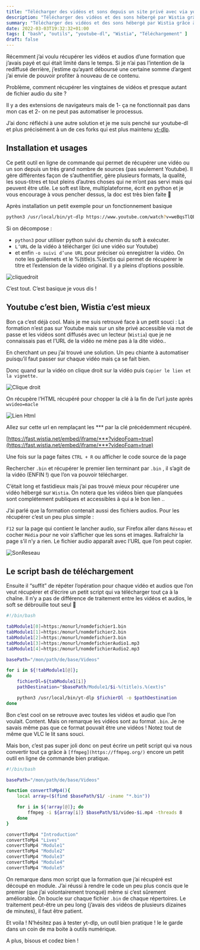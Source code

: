 ```yaml
---
title: "Télécharger des vidéos et sons depuis un site privé avec via youtube-dl et bash"
description: "Télécharger des vidéos et des sons hébergé par Wistia grâce à yt-dlp et ffmpeg via un script bash"
summary: "Télécharger des vidéos et des sons hébergé par Wistia grâce à yt-dlp et ffmpeg via un script bash"
date: 2022-03-03T19:32:32+01:00
tags: [ "bash", "outils", "youtube-dl", "Wistia", "Téléchargement" ]
draft: false
---
```


Récemment j’ai voulu récupérer les vidéos et audios d’une formation que j’avais payé et qui était limité dans le temps. Si je n’ai pas l’intention de la rediffusé derrière, j’estime qu’ayant déboursé une certaine somme d’argent j’ai envie de pouvoir profiter à nouveau de ce contenu.

Problème, comment récupérer les vingtaines de vidéos et presque autant de fichier audio du site ?

Il y a des extensions de navigateurs mais de 1- ça ne fonctionnait pas dans mon cas et 2- on ne peut pas automatiser le processus.

J’ai donc réfléchi à une autre solution et je me suis penché sur youtube-dl et plus précisément à un de ces forks qui est plus maintenu [yt-dlp](https://github.com/yt-dlp/yt-dlp).

## Installation et usages

Ce petit outil en ligne de commande qui permet de récupérer une vidéo ou un son depuis un très grand nombre de sources (pas seulement Youtube). Il gère différentes façon de s’authentifier, gère plusieurs formats, la qualité, les sous-titres et tout pleins d’autres choses qui ne m’ont pas servi mais qui peuvent être utile. Le soft est libre, multiplateforme, écrit en python et je vous encourage à vous pencher dessus, la doc est très bien faite 🙂

Après installation un petit exemple pour un fonctionnement basique

```bash
python3 /usr/local/bin/yt-dlp https://www.youtube.com/watch?v=weBqsTlQBVc -o "/mnt/c/Users/victo/Videos/%(title)s.%(ext)s"
```

Si on décompose :

- `python3` pour utiliser python suivi du chemin du soft à exécuter.
- `L’URL` de la vidéo à télécharger (ici une vidéo sur Youtube)
- et enfin `-o suivi d’une URL` pour préciser où enregistrer la vidéo. On note les guillemets et le %(title)s.%(ext)s qui permet de récupérer le titre et l’extension de la vidéo original. Il y a pleins d’options possible.

![cliquedroit](/img/dl-videos-privee-avec-bash/execute.png)

C’est tout. C’est basique je vous dis !

## Youtube c’est bien, Wistia c’est mieux

Bon ça c’est déjà cool. Mais je me suis retrouvé face à un petit souci : La formation n’est pas sur Youtube mais sur un site privé accessible via mot de passe et les vidéos sont diffusés avec un lecteur (`Wistia`) que je ne connaissais pas et l’URL de la vidéo ne mène pas à la dite vidéo..

En cherchant un peu j’ai trouvé une solution. Un peu chiante à automatiser puisqu’il faut passer sur chaque vidéo mais ça se fait bien.

Donc quand sur la vidéo on clique droit sur la vidéo puis `Copier le lien et la vignette.`

<img src="/img/dl-videos-privee-avec-bash/cliquedroit.png" alt="Clique droit" class="center">

On récupère l’HTML récupéré pour chopper la clé à la fin de l’url juste après `wvideo=macle`

<img src="/img/dl-videos-privee-avec-bash/lienHtml.png" alt="Lien Html" class="center">

Allez sur cette url en remplaçant les *** par la clé précédemment récupéré.

[https://fast.wistia.net/embed/iframe/***?videoFoam=true](https://fast.wistia.net/embed/iframe/***?videoFoam=true)

Une fois sur la page faites `CTRL + R` ou afficher le code source de la page

Rechercher `.bin` et récupérer le premier lien terminant par `.bin` , il s’agit de la vidéo (ENFIN !) que l’on va pouvoir télécharger.

C’était long et fastidieux mais j’ai pas trouvé mieux pour récupérer une vidéo hébergé sur `Wistia`. On notera que les vidéos bien que planquées sont complétement publiques et accessibles à qui a le bon lien ..

J’ai parlé que la formation contenait aussi des fichiers audios. Pour les récupérer c’est un peu plus simple :

`F12` sur la page qui contient le lancher audio, sur Firefox aller dans `Réseau` et cocher `Média` pour ne voir s’afficher que les sons et images. Rafraîchir la page s’il n’y a rien. Le fichier audio apparaît avec l’URL que l’on peut copier.

<img src="/img/dl-videos-privee-avec-bash/SonReseau.png" alt="SonReseau" class="center">

## Le script bash de téléchargement

Ensuite il “suffit” de répéter l’opération pour chaque vidéo et audios que l’on veut récupérer et d’écrire un petit script qui va télécharger tout ça à la chaîne. Il n’y a pas de différence de traitement entre les vidéos et audios, le soft se débrouille tout seul 🙂

```bash
#!/bin/bash

tabModule1[0]=https:/monurl/nomdefichier1.bin
tabModule1[1]=https:/monurl/nomdefichier2.bin
tabModule1[2]=https:/monurl/nomdefichier3.bin
tabModule1[3]=https:/monurl/nomdefichierAudio1.mp3
tabModule1[4]=https:/monurl/nomdefichierAudio2.mp3

basePath="/mon/path/de/base/Videos"

for i in ${!tabModule1[@]};
do 
    fichierDl=${tabModule1[i]}
    pathDestination="$basePath/Module1/$i-%(title)s.%(ext)s"

    python3 /usr/local/bin/yt-dlp $fichierDl -o $pathDestination
done
```

Bon c’est cool on se retrouve avec toutes les vidéos et audio que l’on voulait. Content. Mais on remarque les vidéos sont au format `.bin`. Je ne savais même pas que ce format pouvait être une vidéos ! Notez tout de même que VLC le lit sans souci.

Mais bon, c’est pas super joli donc on peut écrire un petit script qui va nous convertir tout ça grâce à `[ffmpeg](https://ffmpeg.org/)` encore un petit outil en ligne de commande bien pratique.

```bash
#!/bin/bash

basePath="/mon/path/de/base/Videos"

function convertToMp4(){
    local array=($(find $basePath/$1/ -iname "*.bin"))

    for i in ${!array[@]}; do
        ffmpeg -i ${array[i]} $basePath/$1/video-$i.mp4 -threads 8
    done
}

convertToMp4 "Introduction"
convertToMp4 "Lives"
convertToMp4 "Module1"
convertToMp4 "Module2"
convertToMp4 "Module3"
convertToMp4 "Module4"
convertToMp4 "Module5"
```

On remarque dans mon script que la formation que j’ai récupéré est découpé en module. J’ai réussi à rendre le code un peu plus concis que le premier (que j’ai volontairement tronqué) même si c’est sûrement améliorable. On boucle sur chaque fichier `.bin` de chaque répertoires. Le traitement peut-être un peu long (j’avais des vidéos de plusieurs dizaines de minutes), il faut être patient.

Et voila ! N’hésitez pas à tester yt-dlp, un outil bien pratique ! le le garde dans un coin de ma boite à outils numérique.

A plus, bisous et codez bien !
